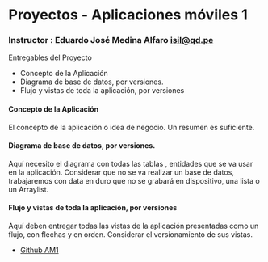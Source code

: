 # Proyectos - Aplicaciones móviles 1

### Instructor : Eduardo José Medina Alfaro isil@qd.pe


Entregables del Proyecto

  * Concepto de la Aplicación
  * Diagrama de base de datos, por versiones. 
  * Flujo y vistas de toda la aplicación, por versiones


#### Concepto de la Aplicación
  El concepto de la aplicación o idea de negocio. Un resumen es suficiente.

#### Diagrama de base de datos, por versiones.
  Aquí necesito el diagrama con todas las tablas , entidades que se va usar en la aplicación.
  Considerar que no se va realizar un base de datos, trabajaremos con data en duro que no se grabará en dispositivo, una lista o un Arraylist.

#### Flujo y vistas de toda la aplicación, por versiones
  Aquí deben entregar todas las vistas de la aplicación presentadas como un flujo, con flechas y en orden. Considerar el versionamiento de sus vistas.


 * [Github AM1](https://github.com/ISILAndroid/am1_group2015_1)

